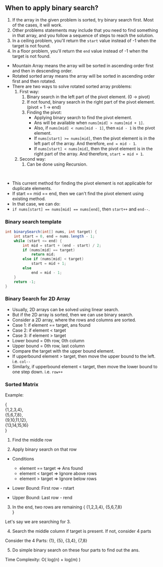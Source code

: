 ## When to apply binary search?

1. If the array in the given problem is sorted, try binary search first. Most of the cases, it will work.
2. Other problems statements may include that you need to find something in that array, and you follow a sequence of steps to reach the solution.
3. In a ceiling problem, you'll return the `start` value instead of -1 when the target is not found.
4. In a floor problem, you'll return the `end` value instead of -1 when the target is not found.

- Mountain Array means the array will be sorted in ascending order first and then in descending order.
- Rotated sorted array means the array will be sorted in ascending order first and then rotated.
- There are two ways to solve rotated sorted array problems:
  1. First way:
     1. Binary search in the left part of the pivot element. (0 -> pivot)
     2. If not found, binary search in the right part of the pivot element. (pivot + 1 -> end)
     3. Finding the pivot:
        - Applying binary search to find the pivot element.
        - Ans will be available when `nums[mid] > nums[mid + 1]`.
        - Also, if `nums[mid] < nums[mid - 1]`, then `mid - 1` is the pivot element.
        - If `nums[start] >= nums[mid]`, then the pivot element is in the left part of the array. And therefore, `end = mid - 1`.
        - If `nums[start] < nums[mid]`, then the pivot element is in the right part of the array. And therefore, `start = mid + 1`. 
  2. Second way:
     1. Can be done using Recursion.
   
<br>

- This current method for finding the pivot element is not applicable for duplicate elements.
- If start == mid == end, then we can't find the pivot element using existing method.
- In that case, we can do:
- `if nums[start] == nums[mid] == nums[end]`, then `start++` and `end--`.


### Binary search template

```java
int binarySearch(int[] nums, int target) {
    int start = 0, end = nums.length - 1;
    while (start <= end) {
        int mid = start + (end - start) / 2;
        if (nums[mid] == target)
            return mid;
        else if (nums[mid] < target)
            start = mid + 1;
        else
            end = mid - 1;
    }
    return -1;
}
```

### Binary Search for 2D Array

- Usually, 2D arrays can be solved using linear search.
- But if the 2D array is sorted, then we can use binary search.
- Consider a 2D array, where the rows and columns are sorted.
- Case 1: if element == target, ans found
- Case 2: if element < target
- Case 3: if element > target
- Lower bound = 0th row, 0th column
- Upper bound = 0th row, last column
- Compare the target with the upper bound element.
- If upperbound element > target, then move the upper bound to the left. i.e. `col--`
- Similarly, if upperbound element < target, then move the lower bound to one step down. i.e. `row++`


### Sorted Matrix

         
  Example:

  {
    <br>
   {1,2,3,4},
    <br>
   {5,6,7,8},
    <br>
   {9,10,11,12},
    <br>
   {13,14,15,16}
    <br>
  }

   
  1. Find the middle row

  2. Apply binary search on that row
   - Conditions
       - element == target => Ans found
       - element < target => Ignore above rows
       - element > target => Ignore below rows

   - Lower Bound: First row - rstart
   - Upper Bound: Last row - rend

  3. In the end, two rows are remaining
   {
       {1,2,3,4},
       {5,6,7,8}    
   }

  Let's say we are searching for 3.

  4. Search the middle column if target is present. If not, consider 4 parts

  Consider the 4 Parts: {1}, {5}, {3,4}, {7,8}

  5. Do simple binary search on these four parts to find out the ans.

  Time Complexity: O( log(n) + log(m) )

